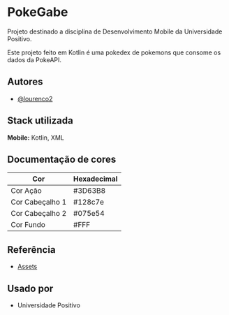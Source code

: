 # PokeGabe

Projeto destinado a disciplina de Desenvolvimento Mobile da Universidade Positivo. 

Este projeto feito em Kotlin é uma pokedex de pokemons que consome os dados da PokeAPI.





## Autores

- [@lourenco2](https://github.com/lourenco2)


## Stack utilizada

**Mobile:** Kotlin, XML


## Documentação de cores

| Cor               | Hexadecimal                                                |
| ----------------- | ---------------------------------------------------------------- |
| Cor Ação       | #3D63B8 |
| Cor Cabeçalho 1      | #128c7e |
| Cor Cabeçalho 2     | #075e54 |
| Cor Fundo      | #FFF |



## Referência

 - [Assets](https://fonts.google.com/icons?icon.query=men)


## Usado por


- Universidade Positivo


